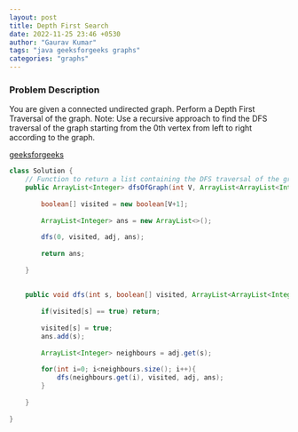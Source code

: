 ```yaml
---
layout: post
title: Depth First Search
date: 2022-11-25 23:46 +0530
author: "Gaurav Kumar"
tags: "java geeksforgeeks graphs"
categories: "graphs"
---
```


### Problem Description

You are given a connected undirected graph. Perform a Depth First Traversal of the graph.
Note: Use a recursive approach to find the DFS traversal of the graph starting from the 0th vertex from left to right according to the graph.  

[geeksforgeeks](https://www.geeksforgeeks.org/depth-first-search-or-dfs-for-a-graph/)

```java
class Solution {
    // Function to return a list containing the DFS traversal of the graph.
    public ArrayList<Integer> dfsOfGraph(int V, ArrayList<ArrayList<Integer>> adj) {
        
        boolean[] visited = new boolean[V+1];
        
        ArrayList<Integer> ans = new ArrayList<>();
        
        dfs(0, visited, adj, ans);
        
        return ans;
        
    }
    
    
    public void dfs(int s, boolean[] visited, ArrayList<ArrayList<Integer>> adj, ArrayList<Integer> ans){
        
        if(visited[s] == true) return;
        
        visited[s] = true;
        ans.add(s);
        
        ArrayList<Integer> neighbours = adj.get(s);
        
        for(int i=0; i<neighbours.size(); i++){
            dfs(neighbours.get(i), visited, adj, ans);
        }
        
    } 
    
}
```
